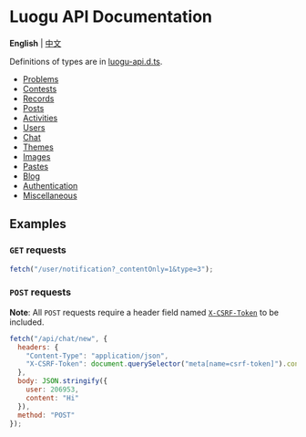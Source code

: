 # Luogu API Documentation

**English** \| [中文](https://bingogyz.github.io/luogu-api-docs/)

Definitions of types are in [luogu-api.d.ts](https://github.com/sjx233/luogu-api-docs/blob/master/luogu-api.d.ts).

* [Problems](problems.md)
* [Contests](contests.md)
* [Records](records.md)
* [Posts](posts.md)
* [Activities](activities.md)
* [Users](users.md)
* [Chat](chat.md)
* [Themes](themes.md)
* [Images](images.md)
* [Pastes](pastes.md)
* [Blog](blog.md)
* [Authentication](auth.md)
* [Miscellaneous](misc.md)

## Examples

### `GET` requests

```js
fetch("/user/notification?_contentOnly=1&type=3");
```

### `POST` requests

**Note**: All `POST` requests require a header field named [`X-CSRF-Token`](misc.md#get-csrf-token) to be included.

```js
fetch("/api/chat/new", {
  headers: {
    "Content-Type": "application/json",
    "X-CSRF-Token": document.querySelector("meta[name=csrf-token]").content
  },
  body: JSON.stringify({
    user: 206953,
    content: "Hi"
  }),
  method: "POST"
});
```
